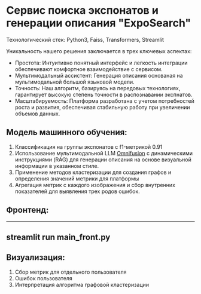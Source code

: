 # Сервис поиска экспонатов и генерации описания "ExpoSearch"

Технологический стек: Python3, Faiss, Transformers, Streamlit


Уникальность нашего решения заключается в трех ключевых аспектах:

- Простота: Интуитивно понятный интерфейс и легкость интеграции обеспечивают комфортное взаимодействие с сервисом.
- Мультимодальный ассистент: Генерация описания основаная на мультимодальной большой языковой модели.
- Точность: Наш алгоритм, базируясь на передовых технологиях, гарантирует высокую степень точности в распознавании экспнатов.
- Масштабируемость: Платформа разработана с учетом потребностей роста и развития, обеспечивая стабильную работу при увеличении объемов данных.

<!-- 
## Функционал бэкенда:
1) Ассинхронная обработка данных
2) Запись результатов в xlsx и SQL таблицы
3) Экспорт результатов и диагностика ошибок в формате xlsx таблиц -->

   
## Модель машинного обучения:
1) Классификация на группы экспонатов с f1-метрикой 0.91
2) Использование мультимодальной LLM [Omnifusion](https://github.com/AIRI-Institute/OmniFusion) с динамическими инструкциями (RAG) для генерации описания на основе визуальной информации в указанном стиле.
3) Применение методов кластеризации для создания графов и определения значений метрики для платформы
4) Агрегация метрик с каждого изображения и сбор внутренних показателей для выявления трех родов ошибок.


## Фронтенд:
---
streamlit run main_front.py
---
## Визуализация:
1) Сбор метрик для отдельного пользователя
2) Ошибок пользователя
3) Интерпретация алгоритма графовой кластеризации 

